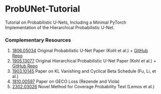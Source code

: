 # ProbUNet-Tutorial
Tutorial on Probabilistic U-Nets, Including a Minimal PyTorch Implementation of the Hierarchical Probabilistic U-Net.

### Complementary Resources

1. [1806.05034](https://arxiv.org/abs/1806.05034) Original Probabilistic U-Net Paper (Kohl et al.) + [GitHub Repo](https://github.com/SimonKohl/probabilistic_unet)
2. [1905.13077](https://arxiv.org/abs/1905.13077) Original Hierarchical Probabilistic U-Net Paper (Kohl et al.) + [GitHub Repo](https://github.com/deepmind/deepmind-research/tree/master/hierarchical_probabilistic_unet)
3. [1903.10145](https://arxiv.org/abs/1903.10145) Paper on KL Vanishing and Cyclical Beta Schedule (Fu, Li, et al.)
4. [1810.00597](https://arxiv.org/abs/1810.00597) Paper on GECO Loss (Rezende and Viola)
5. [2302.03026](https://arxiv.org/abs/2302.03026) Novel Method for Coverage Probability Test (Lemos et al.)
